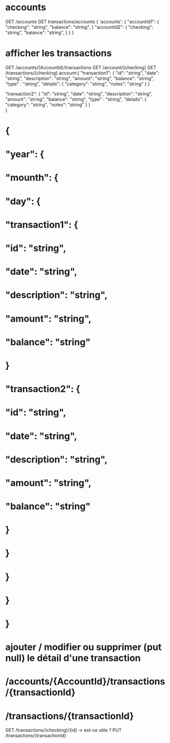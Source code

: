 

# accounts
GET /accounts
GET transactions/accounts
{ 
  'accounts': {
    "accountId1": {
      "checking": "string",
      "balance": "string",
    }
    "accountId2": {
      "checking": "string",
      "balance": "string",
    }
  }
}

# afficher les transactions
GET /accounts/{AccountId}/transactions
GET /account/{checking}
GET /transactions/{checking}
account:{
  "transaction1": {
    "id": "string",
    "date": "string",
    "description": "string",
    "amount": "string",
    "balance": "string",
    "type" : "string",
    "details": {
      "category": "string",
      "notes": "string"
    }
  }

  "transaction2": {
    "id": "string",
    "date": "string",
    "description": "string",
    "amount": "string",
    "balance": "string",
    "type" : "string",
    "details": {
      "category": "string",
      "notes": "string"
    }
  }    
}
# {
#   "year": {
#     "mounth": {
#       "day": {
#         "transaction1": {
#           "id": "string",
#           "date": "string",
#           "description": "string",
#           "amount": "string",
#           "balance": "string"
#         }
#         "transaction2": {
#           "id": "string",
#           "date": "string",
#           "description": "string",
#           "amount": "string",
#           "balance": "string"
#         }
#       }
#     }
#   }
# }

# ajouter / modifier ou supprimer (put null) le détail d'une transaction
#  /accounts/{AccountId}/transactions/{transactionId}
# /transactions/{transactionId}
GET /transactions/{checking}/{id} -> est-ce utile ?
PUT /transactions/{transactionId}
